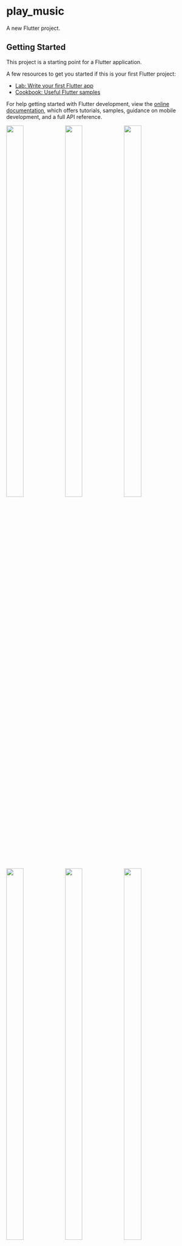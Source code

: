 # play_music

A new Flutter project.

## Getting Started

This project is a starting point for a Flutter application.

A few resources to get you started if this is your first Flutter project:

- [Lab: Write your first Flutter app](https://docs.flutter.dev/get-started/codelab)
- [Cookbook: Useful Flutter samples](https://docs.flutter.dev/cookbook)

For help getting started with Flutter development, view the
[online documentation](https://docs.flutter.dev/), which offers tutorials,
samples, guidance on mobile development, and a full API reference.

<p>
  
  <img src="https://github.com/Flutter2616/play_music/assets/124335197/24fe6528-a043-499a-9c40-2b9d0b338b7e" height="50%" width="30%">
  <img src="https://github.com/Flutter2616/play_music/assets/124335197/c7b55662-ac76-4cb7-832f-943e32f9683f" height="50%" width="30%">
  <img src="https://github.com/Flutter2616/play_music/assets/124335197/d7ec8eb0-a8f5-4418-85cf-51054a50ac97" height="50%" width="30%">
  <img src="https://github.com/Flutter2616/play_music/assets/124335197/c6791969-6a36-4a6b-86cc-311f1f7a9230" height="50%" width="30%">
  <img src="https://github.com/Flutter2616/play_music/assets/124335197/4b5d2192-4a97-47e0-bd21-8042312f9185" height="50%" width="30%">
  <img src="https://github.com/Flutter2616/play_music/assets/124335197/30bfa60c-8759-4ee5-9a4f-27a3bf993074" height="50%" width="30%">
  <img src="https://github.com/Flutter2616/play_music/assets/124335197/deb32ad2-f6a9-49d7-895d-f9cf5238e449" height="50%" width="30%">
  <img src="https://github.com/Flutter2616/play_music/assets/124335197/3f4eb659-5920-4c4c-88a7-9f1cf11e6476" height="50%" width="30%">
  <img src="https://github.com/Flutter2616/play_music/assets/124335197/0ec20973-f921-4651-8e6e-e97b6344626f" height="50%" width="30%">
  <img src="https://github.com/Flutter2616/play_music/assets/124335197/c03c2686-2dcc-4fe7-8986-4f5c91a6a5a8" height="50%" width="30%">
  <img src="https://github.com/Flutter2616/play_music/assets/124335197/2598a317-7d12-46d8-92ed-fed9d633ac57" height="50%" width="30%">
  
  
  </p>
  
